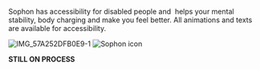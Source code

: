 Sophon has accessibility for disabled people and  helps your mental stability, body charging and make you feel better.
All animations and texts are available for accessibility.


![IMG_57A252DFB0E9-1](https://github.com/user-attachments/assets/0c23d455-84ce-4729-bdcb-d9da2be3ca1a)
![Sophon icon](https://github.com/user-attachments/assets/03bba4e5-7d01-44ed-9fb7-af232023d89a)


**STILL ON PROCESS**
